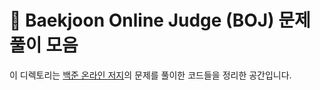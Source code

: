 # 🐍 Baekjoon Online Judge (BOJ) 문제 풀이 모음

이 디렉토리는 [백준 온라인 저지](https://www.acmicpc.net/)의 문제를 풀이한 코드들을 정리한 공간입니다.